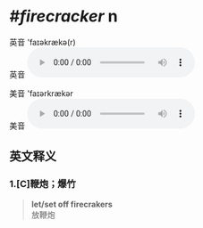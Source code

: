 # ***\#firecracker*** n
英音 'faɪəkrækə(r)  
英音
<audio src="./media/firecracker1_AAC.aac" controls="controls"></audio>

美音 'faɪərkrækər  
美音
<audio src="./media/firecracker1_AAC.aac" controls="controls"></audio>



  

英文释义
---
### 1.**[C]鞭炮；爆竹**  

 > **let/set off firecrakers**  
 > 放鞭炮    



